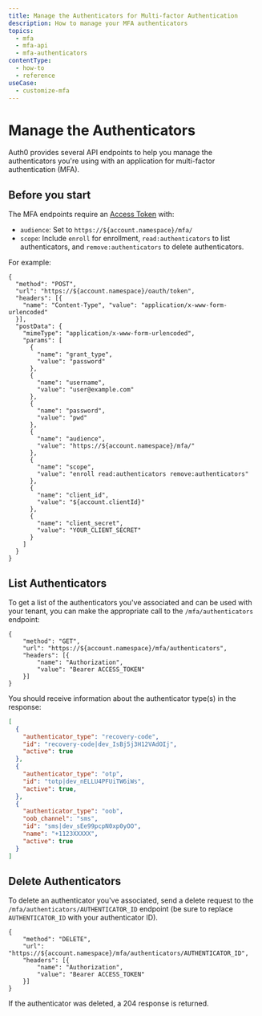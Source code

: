 ```yaml
---
title: Manage the Authenticators for Multi-factor Authentication
description: How to manage your MFA authenticators
topics:
  - mfa
  - mfa-api
  - mfa-authenticators
contentType:
  - how-to
  - reference
useCase:
  - customize-mfa
---
```


# Manage the Authenticators

Auth0 provides several API endpoints to help you manage the authenticators you're using with an application for multi-factor authentication (MFA).

## Before you start

The MFA endpoints require an [Access Token](/tokens/overview-access-tokens) with:

- `audience`: Set to `https://${account.namespace}/mfa/`
- `scope`: Include `enroll` for enrollment, `read:authenticators` to list authenticators, and `remove:authenticators` to delete authenticators.

For example:

```har
{
  "method": "POST",
  "url": "https://${account.namespace}/oauth/token",
  "headers": [{
    "name": "Content-Type", "value": "application/x-www-form-urlencoded"
  }],
  "postData": {
    "mimeType": "application/x-www-form-urlencoded",
    "params": [
      {
        "name": "grant_type",
        "value": "password"
      },
      {
        "name": "username",
        "value": "user@example.com"
      },
      {
        "name": "password",
        "value": "pwd"
      },
      {
        "name": "audience",
        "value": "https://${account.namespace}/mfa/"
      },
      {
        "name": "scope",
        "value": "enroll read:authenticators remove:authenticators"
      },
      {
        "name": "client_id",
        "value": "${account.clientId}"
      },
      {
        "name": "client_secret",
        "value": "YOUR_CLIENT_SECRET"
      }
    ]
  }
}
```

## List Authenticators

To get a list of the authenticators you've associated and can be used with your tenant, you can make the appropriate call to the `/mfa/authenticators` endpoint:

```har
{
	"method": "GET",
	"url": "https://${account.namespace}/mfa/authenticators",
	"headers": [{
		"name": "Authorization",
		"value": "Bearer ACCESS_TOKEN"
	}]
}
```

You should receive information about the authenticator type(s) in the response:

```json
[
  {
    "authenticator_type": "recovery-code",
    "id": "recovery-code|dev_IsBj5j3H12VAdOIj",
    "active": true
  },
  {
    "authenticator_type": "otp",
    "id": "totp|dev_nELLU4PFUiTW6iWs",
    "active": true,
  },
  {
    "authenticator_type": "oob",
    "oob_channel": "sms",
    "id": "sms|dev_sEe99pcpN0xp0yOO",
    "name": "+1123XXXXX",
    "active": true
  }
]
```

## Delete Authenticators

To delete an authenticator you've associated, send a delete request to the `/mfa/authenticators/AUTHENTICATOR_ID` endpoint (be sure to replace `AUTHENTICATOR_ID` with your authenticator ID).

```har
{
	"method": "DELETE",
	"url": "https://${account.namespace}/mfa/authenticators/AUTHENTICATOR_ID",
	"headers": [{
		"name": "Authorization",
		"value": "Bearer ACCESS_TOKEN"
	}]
}
```

If the authenticator was deleted, a 204 response is returned.
